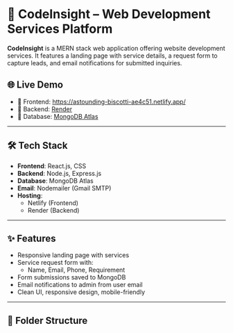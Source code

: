 # 🚀 CodeInsight – Web Development Services Platform

**CodeInsight** is a MERN stack web application offering website development services. It features a landing page with service details, a request form to capture leads, and email notifications for submitted inquiries.

## 🌐 Live Demo

- 🔗 Frontend: https://astounding-biscotti-ae4c51.netlify.app/
- 🔗 Backend: [Render](https://codeinsight1-1.onrender.com/)
- 🔗 Database: [MongoDB Atlas](https://cloud.mongodb.com/v2/6863f34fad44530db3236aea#/metrics/replicaSet/6863f5442a9e5c5fb9ecdd0e/explorer/codeinsight/requests/)

---

## 🛠️ Tech Stack

- **Frontend**: React.js, CSS
- **Backend**: Node.js, Express.js
- **Database**: MongoDB Atlas
- **Email**: Nodemailer (Gmail SMTP)
- **Hosting**:
  - Netlify (Frontend)
  - Render (Backend)

---

## ✨ Features

- Responsive landing page with services
- Service request form with:
  - Name, Email, Phone, Requirement
- Form submissions saved to MongoDB
- Email notifications to admin from user email
- Clean UI, responsive design, mobile-friendly

---

## 📁 Folder Structure

